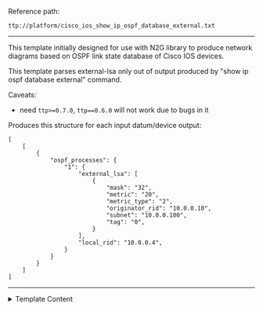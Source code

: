 Reference path:
```
ttp://platform/cisco_ios_show_ip_ospf_database_external.txt
```

---



This template initially designed for use with N2G library to produce network 
diagrams based on OSPF link state database of Cisco IOS devices.

This template parses external-lsa only out of output produced by 
"show ip ospf database external" command.

Caveats:

 - need `ttp>=0.7.0`, `ttp==0.6.0` will not work due to bugs in it
 
Produces this structure for each input datum/device output:
```
[
    [
        {
            "ospf_processes": {
                "1": {
                    "external_lsa": [
                        {
                            "mask": "32",
                            "metric": "20",
                            "metric_type": "2",
                            "originator_rid": "10.0.0.10",
                            "subnet": "10.0.0.100",
                            "tag": "0",
                        }
                    ],
                    "local_rid": "10.0.0.4",
                }
            }
        }
    ]
]
```



---

<details><summary>Template Content</summary>
```
<doc>
This template initially designed for use with N2G library to produce network 
diagrams based on OSPF link state database of Cisco IOS devices.

This template parses external-lsa only out of output produced by 
"show ip ospf database external" command.

Caveats:

 - need 'ttp>=0.7.0', 'ttp==0.6.0' will not work due to bugs in it
 
Produces this structure for each input datum/device output:
'''
[
    [
        {
            "ospf_processes": {
                "1": {
                    "external_lsa": [
                        {
                            "mask": "32",
                            "metric": "20",
                            "metric_type": "2",
                            "originator_rid": "10.0.0.10",
                            "subnet": "10.0.0.100",
                            "tag": "0",
                        }
                    ],
                    "local_rid": "10.0.0.4",
                }
            }
        }
    ]
]
'''
</doc>

<group name="ospf_processes.{{ pid }}**">
            OSPF Router with ID ({{ local_rid }}) (Process ID {{ pid }})
			
<group name="external_lsa*" void="">
                Type-5 AS External Link States {{ _start_ }}
				
  <group>
  LS Type: AS External Link {{ _start_ }}
  Link State ID: {{ subnet }} (External Network Number )
  Advertising Router: {{ originator_rid }}
  Network Mask: /{{ mask }}
        Metric Type: {{ metric_type }} (Larger than any link state path)
        Metric: {{ metric }} 
        External Route Tag: {{ tag }}
{{ _end_ }}
  </group>
</group>
</group>
```
</details>